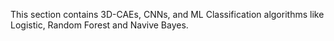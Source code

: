 This section contains 3D-CAEs, CNNs, and ML Classification algorithms like Logistic, Random Forest and Navive Bayes.
